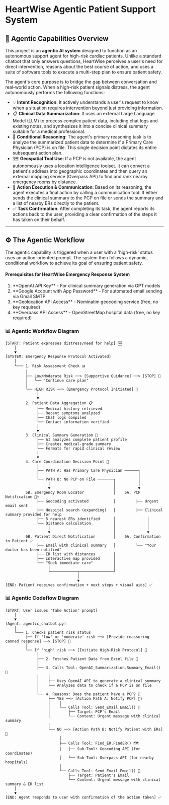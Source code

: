 # HeartWise Agentic Patient Support System

## 🚀 Agentic Capabilities Overview

This project is an **agentic AI system** designed to function as an autonomous support agent for high-risk cardiac patients. Unlike a standard chatbot that only answers questions, HeartWise perceives a user's need for direct intervention, reasons about the best course of action, and uses a suite of software tools to execute a multi-step plan to ensure patient safety.

The agent's core purpose is to bridge the gap between conversation and real-world action. When a high-risk patient signals distress, the agent autonomously performs the following functions:

  * 💡 **Intent Recognition**: It actively understands a user's request to know when a situation requires intervention beyond just providing information.
  * 📋 **Clinical Data Summarization**: It uses an external Large Language Model (LLM) to process complex patient data, including chat logs and existing notes, and synthesizes it into a concise clinical summary suitable for a medical professional.
  * 🤔 **Conditional Reasoning**: The agent's primary reasoning task is to analyze the summarized patient data to determine if a Primary Care Physician (PCP) is on file. This single decision point dictates its entire subsequent action plan.
  * 🗺️ **Geospatial Tool Use**: If a PCP is not available, the agent autonomously uses a location intelligence toolset. It can convert a patient's address into geographic coordinates and then query an external mapping service (Overpass API) to find and rank nearby emergency rooms by distance.
  * 📧 **Action Execution & Communication**: Based on its reasoning, the agent executes a final action by calling a communication tool. It either sends the clinical summary to the PCP on file or sends the summary and a list of nearby ERs directly to the patient.
  * ✅ **Task Confirmation**: After completing its task, the agent reports its actions back to the user, providing a clear confirmation of the steps it has taken on their behalf.

-----

## ⚙️ The Agentic Workflow

The agentic capability is triggered when a user with a 'high-risk' status uses an action-oriented prompt. The system then follows a dynamic, conditional workflow to achieve its goal of ensuring patient safety.

#### Prerequisites for HeartWise Emergency Response System

<ol>
  <li> **OpenAI API Key** - For clinical summary generation via GPT models</li>
  <li> **Google Account with App Password** - For automated email sending via Gmail SMTP</li>
  <li> **Geolocation API Access** - Nominatim geocoding service (free, no key required)</li>
  <li> **Overpass API Access** - OpenStreetMap hospital data (free, no key required)</li>
</ol>

### 📊 Agentic Workflow Diagram

```text
[START: Patient expresses distress/need for help] 🆘
    │
    ▼
[SYSTEM: Emergency Response Protocol Activated]
    │
    └─── 1. Risk Assessment Check 📊
         │
         ├── Low/Moderate Risk ──> [Supportive Guidance] ──> [STOP] 🛑
         │   └── "Continue care plan"
         │
         └── HIGH RISK ──> [Emergency Protocol Initiated] 🚨
              │
              ▼
         2. Patient Data Aggregation 📋
              ├── Medical history retrieved
              ├── Recent symptoms analyzed
              ├── Chat logs compiled
              └── Contact information verified
              │
              ▼
         3. Clinical Summary Generation 🏥
              ├── AI analyzes complete patient profile
              ├── Creates medical-grade summary
              └── Formats for rapid clinical review
              │
              ▼
         4. Care Coordination Decision Point 🔀
              │
              ├── PATH A: Has Primary Care Physician ──────┐
              │                                            │
              └── PATH B: No PCP on File ───────┐          │
                   │                            │          │
                   ▼                            │          ▼
         5B. Emergency Room Locator             │    5A. PCP Notification 👨‍⚕️
              ├── Geocoding activated           │         ├── Urgent email sent
              ├── Hospital search (expanding)   │         ├── Clinical summary provided for help
              ├── 5 nearest ERs identified      │              │
              └── Distance calculation          │              │
                   │                            │              │
                   ▼                            │              ▼
         6B. Patient Direct Notification        │    6A. Confirmation to Patient ✅
              ├── Email with clinical summary   │         └── "Your doctor has been notified"
              ├── ER list with distances        │
              ├── Interactive map provided      │
              └── "Seek immediate care"         │
                   │                            │
                   └────────────┬───────────────┘
                                │
                                ▼
[END: Patient receives confirmation + next steps + visual aids] ✅
```

### 📊 Agentic Codeflow Diagram

```text
[START: User issues 'Take Action' prompt]
    │
    ▼
[Agent: agentic_chatbot.py]
    │
    └─── 1. Checks patient risk status
         ├── If 'low' or 'moderate' risk ──> [Provide reassuring canned response] ──> [STOP] 🛑
         │
         └── If 'high' risk ──> [Initiate High-Risk Protocol] 🚀
              │
              ├── 2. Fetches Patient Data from Excel file 📁
              │
              ├── 3. Calls Tool: OpenAI_Summarization.Summary_Email() 🧠
              │    │
              │    ├── Uses OpenAI API to generate a clinical summary
              │    └── Analyzes data to check if a PCP is on file
              │
              └── 4. Reasons: Does the patient have a PCP? 🤔
                   ├── YES ──> [Action Path A: Notify PCP] 👨‍⚕️
                   │    │
                   │    └── Calls Tool: Send_Email.Email() 📧
                   │        ├── Target: PCP's Email
                   │        └── Content: Urgent message with clinical summary
                   │
                   └── NO ──> [Action Path B: Notify Patient with ERs] 🏥
                        │
                        ├── Calls Tool: Find_ER.FindER() 🗺️
                        │   ├── Sub-Tool: Geocoding API (for coordinates)
                        │   └── Sub-Tool: Overpass API (for nearby hospitals)
                        │
                        └── Calls Tool: Send_Email.Email() 📧
                            ├── Target: Patient's Email
                            └── Content: Urgent message with clinical summary & ER list
    │
    ▼
[END: Agent responds to user with confirmation of the action taken] ✅
```

